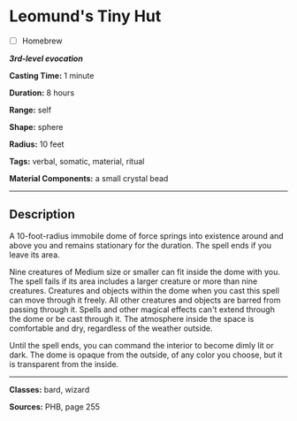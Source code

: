 # Leomund's Tiny Hut

- [ ] Homebrew

***3rd-level evocation***

**Casting Time:** 1 minute

**Duration:** 8 hours

**Range:** self

**Shape:** sphere

**Radius:** 10 feet

**Tags:** verbal, somatic, material, ritual

**Material Components:** a small crystal bead

---

## Description
A 10-foot-radius immobile dome of force springs into existence around and above you and remains stationary for the duration. The spell ends if you leave its area.

Nine creatures of Medium size or smaller can fit inside the dome with you. The spell fails if its area includes a larger creature or more than nine creatures. Creatures and objects within the dome when you cast this spell can move through it freely. All other creatures and objects are barred from passing through it. Spells and other magical effects can't extend through the dome or be cast through it. The atmosphere inside the space is comfortable and dry, regardless of the weather outside.

Until the spell ends, you can command the interior to become dimly lit or dark. The dome is opaque from the outside, of any color you choose, but it is transparent from the inside.

---

**Classes:** bard, wizard

**Sources:** PHB, page 255
